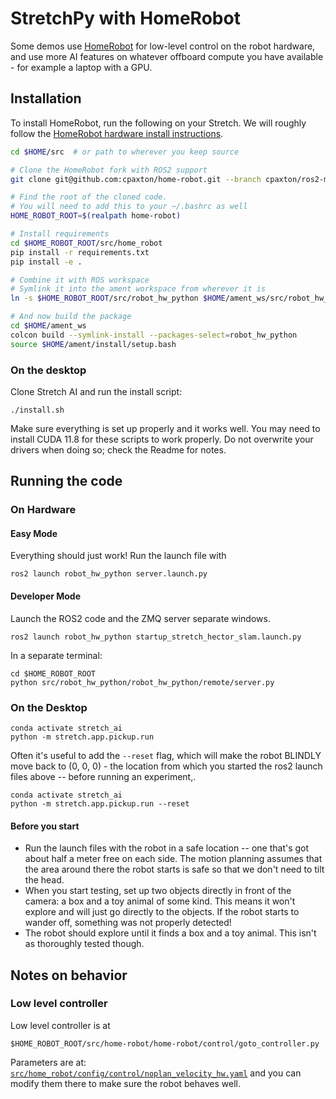 # StretchPy with HomeRobot

Some demos use [HomeRobot](https://github.com/cpaxton/home-robot) for low-level control on the robot hardware, and use more AI features on whatever offboard compute you have available - for example a laptop with a GPU.

## Installation

To install HomeRobot, run the following on your Stretch. We will roughly follow the [HomeRobot hardware install instructions](https://github.com/facebookresearch/home-robot/blob/main/docs/install_robot.md).

```bash
cd $HOME/src  # or path to wherever you keep source

# Clone the HomeRobot fork with ROS2 support
git clone git@github.com:cpaxton/home-robot.git --branch cpaxton/ros2-migration

# Find the root of the cloned code.
# You will need to add this to your ~/.bashrc as well
HOME_ROBOT_ROOT=$(realpath home-robot)

# Install requirements
cd $HOME_ROBOT_ROOT/src/home_robot
pip install -r requirements.txt
pip install -e .

# Combine it with ROS workspace
# Symlink it into the ament workspace from wherever it is
ln -s $HOME_ROBOT_ROOT/src/robot_hw_python $HOME/ament_ws/src/robot_hw_python

# And now build the package
cd $HOME/ament_ws
colcon build --symlink-install --packages-select=robot_hw_python
source $HOME/ament/install/setup.bash
```

### On the desktop

Clone Stretch AI and run the install script:

```
./install.sh
```

Make sure everything is set up properly and it works well. You may need to install CUDA 11.8 for these scripts to work properly. Do not overwrite your drivers when doing so; check the Readme for notes.

## Running the code

### On Hardware

#### Easy Mode

Everything should just work! Run the launch file with

```
ros2 launch robot_hw_python server.launch.py
```

#### Developer Mode

Launch the ROS2 code and the ZMQ server separate windows.

```
ros2 launch robot_hw_python startup_stretch_hector_slam.launch.py
```

In a separate terminal:

```
cd $HOME_ROBOT_ROOT
python src/robot_hw_python/robot_hw_python/remote/server.py
```

### On the Desktop

```
conda activate stretch_ai
python -m stretch.app.pickup.run
```

Often it's useful to add the `--reset` flag, which will make the robot BLINDLY move back to (0, 0, 0) - the location from which you started the ros2 launch files above -- before running an experiment,.

```
conda activate stretch_ai
python -m stretch.app.pickup.run --reset
```

#### Before you start

- Run the launch files with the robot in a safe location -- one that's got about half a meter free on each side. The motion planning assumes that the area around there the robot starts is safe so that we don't need to tilt the head.
- When you start testing, set up two objects directly in front of the camera: a box and a toy animal of some kind. This means it won't explore and will just go directly to the objects. If the robot starts to wander off, something was not properly detected!
- The robot should explore until it finds a box and a toy animal. This isn't as thoroughly tested though.

## Notes on behavior

### Low level controller

Low level controller is at

```
$HOME_ROBOT_ROOT/src/home-robot/home-robot/control/goto_controller.py
```

Parameters are at: [`src/home_robot/config/control/noplan_velocity_hw.yaml`](https://github.com/facebookresearch/home-robot/blob/main/src/home_robot/config/control/noplan_velocity_hw.yaml) and you can modify them there to make sure the robot behaves well.
